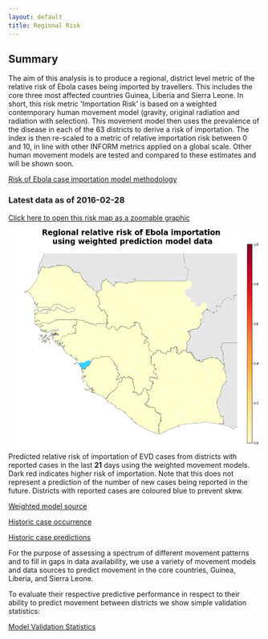 ```yaml
---
layout: default
title: Regional Risk
---
```


## Summary

The aim of this analysis is to produce a regional, district level metric of the relative risk of Ebola cases being imported by travellers. This includes the core three most affected countries Guinea, Liberia and Sierra Leone. In short, this risk metric 'Importation Risk' is based on a weighted contemporary human movement model (gravity, original radiation and radiation with selection). This movement model then uses the prevalence of the disease in each of the 63 districts to derive a risk of importation. The index is then  re-scaled to a metric of relative importation risk between 0 and 10, in line with other INFORM metrics applied on a global scale. Other human movement models are tested and compared to these estimates and will be shown soon.

[Risk of Ebola case importation model methodology][Risk-doc]

[Risk-doc]: http://seeg-oxford.github.io/ebola-spread/local-risk-doc

### Latest data as of  2016-02-28

[Click here to open this risk map as a zoomable graphic][GeoJsonMap]

[GeoJsonMap]: http://seeg-oxford.github.io/ebola-spread/geojson/Regional_Risk/Regional_Risk

<a href="images/regional_prediction_weighted_large.png"><img src="images/regional_prediction_weighted.png" /></a>
Predicted relative risk of importation of EVD cases from districts with reported cases in the last <b>21</b> days using the weighted movement models. Dark red indicates higher risk of importation. Note that this does not represent a prediction of the number of new cases being reported in the future. Districts with reported cases are coloured blue to prevent skew.

[Weighted model source][Weighted-source]

[Historic case occurrence][Historic-cases]

[Historic case predictions][Historic-prediction]

For the purpose of assessing a spectrum of different movement patterns and to fill in gaps in data availability, we use a variety of movement models and data sources to predict movement in the core countries, Guinea, Liberia, and Sierra Leone.

To evaluate their respective predictive performance in respect to their ability to predict movement between districts we show simple validation statistics: 

[Model Validation Statistics][Validation-statistics]

[Weighted-source]: http://seeg-oxford.github.io/ebola-spread/local-risk-weightings
[Historic-cases]: http://seeg-oxford.github.io/ebola-spread/case-history
[Historic-prediction]: http://seeg-oxford.github.io/ebola-spread/prediction-history
[Validation-statistics]: http://seeg-oxford.github.io/ebola-spread/model-comparisons
